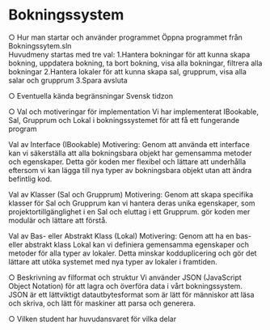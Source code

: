 # Bokningssystem

○ Hur man startar och använder programmet
  Öppna programmet från Bokningssytem.sln  
  Huvudmeny startas med tre val:
  1.Hantera bokningar för att kunna skapa bokning, uppdatera bokning, ta bort bokning, visa alla bokningar, filtrera alla bokningar
  2.Hantera lokaler för att kunna skapa sal, grupprum, visa alla salar och grupprum
  3.Spara avsluta

○ Eventuella kända begränsningar
    Svensk tidzon

○ Val och motiveringar för implementation
  Vi har implementerat IBookable, Sal, Grupprum och Lokal i bokningssystemet för att få ett fungerande program

  Val av Interface (IBookable)
  Motivering: Genom att använda ett interface kan vi säkerställa att alla bokningsbara objekt har gemensamma metoder och egenskaper. 
  Detta gör koden mer flexibel och lättare att underhålla eftersom vi kan lägga till nya typer av bokningsbara objekt utan att ändra befintlig kod.

  Val av Klasser (Sal och Grupprum)
  Motivering: Genom att skapa specifika klasser för Sal och Grupprum kan vi hantera deras unika egenskaper, som projektortillgänglighet i en Sal och eluttag i ett Grupprum. 
  gör koden mer modulär och lättare att förstå.

  Val av Bas- eller Abstrakt Klass (Lokal)
  Motivering: Genom att ha en bas- eller abstrakt klass Lokal kan vi definiera gemensamma egenskaper och metoder för alla typer av lokaler. 
  Detta minskar kodduplicering och gör det lättare att utöka systemet med nya typer av lokaler i framtiden.

○ Beskrivning av filformat och struktur
  Vi använder JSON (JavaScript Object Notation) för att lagra och överföra data i vårt bokningssystem. 
  JSON är ett lättviktigt datautbytesformat som är lätt för människor att läsa och skriva, och lätt för maskiner att parsa och generera.

○ Vilken student har huvudansvaret för vilka delar

